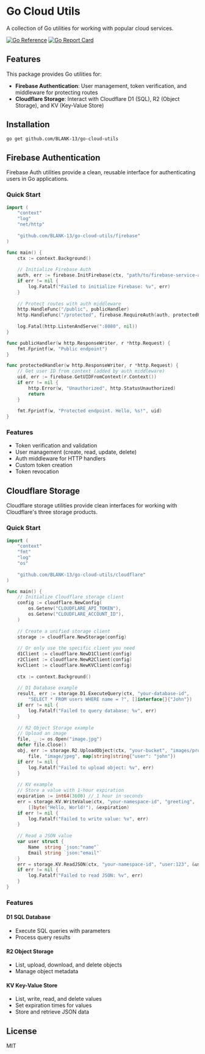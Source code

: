 # Go Cloud Utils

A collection of Go utilities for working with popular cloud services.

[![Go Reference](https://pkg.go.dev/badge/github.com/BLANK-13/go-cloud-utils.svg)](https://pkg.go.dev/github.com/BLANK-13/go-cloud-utils)
[![Go Report Card](https://goreportcard.com/badge/github.com/BLANK-13/go-cloud-utils)](https://goreportcard.com/report/github.com/BLANK-13/go-cloud-utils)

## Features

This package provides Go utilities for:

- **Firebase Authentication**: User management, token verification, and middleware for protecting routes
- **Cloudflare Storage**: Interact with Cloudflare D1 (SQL), R2 (Object Storage), and KV (Key-Value Store)

## Installation

```bash
go get github.com/BLANK-13/go-cloud-utils
```

## Firebase Authentication

Firebase Auth utilities provide a clean, reusable interface for authenticating users in Go applications.

### Quick Start

```go
import (
    "context"
    "log"
    "net/http"
    
    "github.com/BLANK-13/go-cloud-utils/firebase"
)

func main() {
    ctx := context.Background()
    
    // Initialize Firebase Auth
    auth, err := firebase.InitFirebase(ctx, "path/to/firebase-service-account.json")
    if err != nil {
        log.Fatalf("Failed to initialize Firebase: %v", err)
    }
    
    // Protect routes with auth middleware
    http.HandleFunc("/public", publicHandler)
    http.HandleFunc("/protected", firebase.RequireAuth(auth, protectedHandler))
    
    log.Fatal(http.ListenAndServe(":8080", nil))
}

func publicHandler(w http.ResponseWriter, r *http.Request) {
    fmt.Fprintf(w, "Public endpoint")
}

func protectedHandler(w http.ResponseWriter, r *http.Request) {
    // Get user ID from context (added by auth middleware)
    uid, err := firebase.GetUIDFromContext(r.Context())
    if err != nil {
        http.Error(w, "Unauthorized", http.StatusUnauthorized)
        return
    }
    
    fmt.Fprintf(w, "Protected endpoint. Hello, %s!", uid)
}
```

### Features

- Token verification and validation
- User management (create, read, update, delete)
- Auth middleware for HTTP handlers
- Custom token creation
- Token revocation

## Cloudflare Storage

Cloudflare storage utilities provide clean interfaces for working with Cloudflare's three storage products.

### Quick Start

```go
import (
    "context"
    "fmt"
    "log"
    "os"
    
    "github.com/BLANK-13/go-cloud-utils/cloudflare"
)

func main() {
    // Initialize Cloudflare storage client
    config := cloudflare.NewConfig(
        os.Getenv("CLOUDFLARE_API_TOKEN"),
        os.Getenv("CLOUDFLARE_ACCOUNT_ID"),
    )
    
    // Create a unified storage client
    storage := cloudflare.NewStorage(config)
    
    // Or only use the specific client you need
    d1Client := cloudflare.NewD1Client(config)
    r2Client := cloudflare.NewR2Client(config)
    kvClient := cloudflare.NewKVClient(config)
    
    ctx := context.Background()
    
    // D1 Database example
    result, err := storage.D1.ExecuteQuery(ctx, "your-database-id", 
        "SELECT * FROM users WHERE name = ?", []interface{}{"John"})
    if err != nil {
        log.Fatalf("Failed to query database: %v", err)
    }
    
    // R2 Object Storage example
    // Upload an image
    file, _ := os.Open("image.jpg")
    defer file.Close()
    obj, err := storage.R2.UploadObject(ctx, "your-bucket", "images/profile.jpg", 
        file, "image/jpeg", map[string]string{"user": "john"})
    if err != nil {
        log.Fatalf("Failed to upload object: %v", err)
    }
    
    // KV example
    // Store a value with 1-hour expiration
    expiration := int64(3600) // 1 hour in seconds
    err = storage.KV.WriteValue(ctx, "your-namespace-id", "greeting", 
        []byte("Hello, World!"), &expiration)
    if err != nil {
        log.Fatalf("Failed to write value: %v", err)
    }
    
    // Read a JSON value
    var user struct {
        Name  string `json:"name"`
        Email string `json:"email"`
    }
    err = storage.KV.ReadJSON(ctx, "your-namespace-id", "user:123", &user)
    if err != nil {
        log.Fatalf("Failed to read JSON: %v", err)
    }
}
```

### Features

#### D1 SQL Database
- Execute SQL queries with parameters
- Process query results

#### R2 Object Storage
- List, upload, download, and delete objects
- Manage object metadata

#### KV Key-Value Store
- List, write, read, and delete values
- Set expiration times for values
- Store and retrieve JSON data

## License

MIT